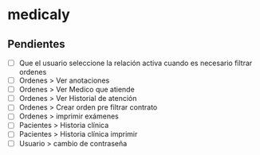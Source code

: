 # medicaly

## Pendientes

- [ ] Que el usuario seleccione la relación activa cuando es necesario filtrar ordenes
- [ ] Ordenes > Ver anotaciones
- [ ] Ordenes > Ver Medico que atiende
- [ ] Ordenes > Ver Historial de atención
- [ ] Ordenes > Crear orden pre filtrar contrato
- [ ] Ordenes > imprimir exámenes
- [ ] Pacientes > Historia clínica
- [ ] Pacientes > Historia clínica imprimir
- [ ] Usuario > cambio de contraseña
